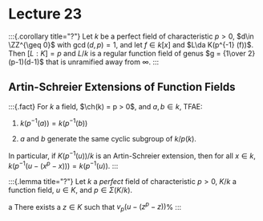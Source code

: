 # Lecture 23

:::{.corollary title="?"}
Let $k$ be a perfect field of characteristic $p>0$, $d\in \ZZ^{\geq 0}$ with $\gcd(d, p) = 1$, and let $f\in k[x]$ and $L\da K(p^{-1} (f))$.
Then $[L:K] = p$ and $L/k$ is a regular function field of genus $g = {1\over 2}(p-1)(d-1)$ that is unramified away from $\infty$.
:::

## Artin-Schreier Extensions of Function Fields

:::{.fact}
For $k$ a field, $\ch(k) = p > 0$, and $a, b\in k$, TFAE:

1. $k(p^{-1}(a)) = k(p^{-1}(b))$

2. $a$ and $b$ generate the same cyclic subgroup of $k/p(k)$.

In particular, if $K(p^{-1}(u))/k$ is an Artin-Schreier extension, then for all $x\in k$, $k(p^{-1}(u - (x^p - x))) = k(p^{-1}(u))$.
:::

:::{.lemma title="?"}
Let $k$ a *perfect* field of characteristic $p>0$, $K/k$ a function field, $u\in K$, and $p\in \Sigma(K/k)$.

a There exists a $z\in K$ such that $v_p(u - (z^p - z))$%
:::


